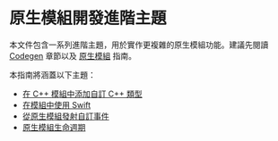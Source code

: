 # 原生模組開發進階主題

本文件包含一系列進階主題，用於實作更複雜的原生模組功能。建議先閱讀 [Codegen](/docs/the-new-architecture/what-is-codegen) 章節以及 [原生模組](/docs/turbo-native-modules-introduction) 指南。

本指南將涵蓋以下主題：

- [在 C++ 模組中添加自訂 C++ 類型](/docs/the-new-architecture/custom-cxx-types)
- [在模組中使用 Swift](/docs/next/the-new-architecture/turbo-modules-with-swift)
- [從原生模組發射自訂事件](/docs/next/the-new-architecture/native-modules-custom-events)
- [原生模組生命週期](/docs/next/the-new-architecture/native-modules-lifecycle)